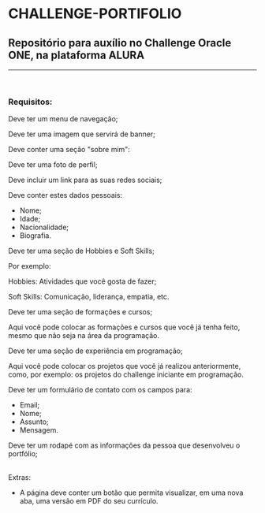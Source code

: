 # CHALLENGE-PORTIFOLIO
## Repositório para auxílio no Challenge Oracle ONE, na plataforma ALURA
---
<br/>

### Requisitos:

Deve ter um menu de navegação;

Deve ter uma imagem que servirá de banner;

Deve conter uma seção "sobre mim":

Deve ter uma foto de perfil;

Deve incluir um link para as suas redes sociais;

Deve conter estes dados pessoais:
* Nome;
* Idade;
* Nacionalidade;
* Biografia.

Deve ter uma seção de Hobbies e Soft Skills;

Por exemplo:

  Hobbies: Atividades que você gosta de fazer;

  Soft Skills: Comunicação, liderança, empatia, etc.

Deve ter uma seção de formações e cursos;

Aqui você pode colocar as formações e cursos que você já tenha feito, mesmo que não seja na área da programação. 

Deve ter uma seção de experiência em programação;

Aqui você pode colocar os projetos que você já realizou anteriormente, como, por exemplo: os projetos do challenge iniciante em programação.

Deve ter um formulário de contato com os campos para:
   * Email;
   * Nome;
   * Assunto;
   * Mensagem.

Deve ter um rodapé com as informações da pessoa que desenvolveu o portfólio;

<br/>
Extras:

- A página deve conter um botão que permita visualizar, em uma nova aba, uma versão em PDF do seu currículo.
